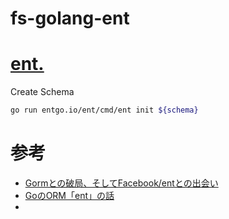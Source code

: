 # fs-golang-ent

# [ent.](https://entgo.io/)

Create Schema
```bash
go run entgo.io/ent/cmd/ent init ${schema}
```

# 参考
- [Gormとの破局、そしてFacebook/entとの出会い](https://qiita.com/tomtwinkle/items/f926fdb096d48e12d0ae)
- [GoのORM「ent」の話](qiita.com/tomtwinkle/items/f926fdb096d48e12d0ae)
- []()
